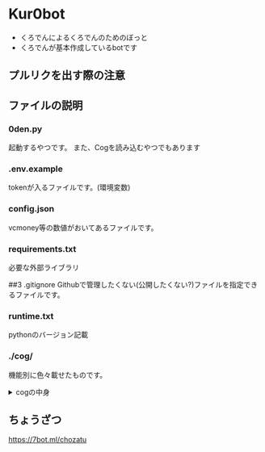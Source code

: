 # Kur0bot

* くろでんによるくろでんのためのぼっと
* くろでんが基本作成しているbotです

## プルリクを出す際の注意


## ファイルの説明
### 0den.py
起動するやつです。
また、Cogを読み込むやつでもあります

### .env.example
tokenが入るファイルです。(環境変数)

### config.json
vcmoney等の数値がおいてあるファイルです。

### requirements.txt
必要な外部ライブラリ

##3 .gitignore
Githubで管理したくない(公開したくない?)ファイルを指定できるファイルです。

### runtime.txt
pythonのバージョン記載

### ./cog/
機能別に色々載せたものです。
<details><summary>cogの中身</summary>

#### ./cog/fun
楽しめる機能用のファイル

##### kaso.py
とまと

#### ./cog/manage
管理関係が入っています

#### ./cog/money
お金関係が入っています

#### ./cog/server/
サーバーに関係するものが入っています

#### ./cog/util/
その他諸々入ってます

#### ./cog/welcome/
サーバー入退室関係が入ってます

</details>

## ちょうざつ
https://7bot.ml/chozatu
